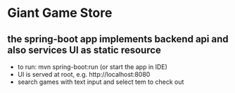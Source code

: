# Giant Game Store

## the spring-boot app implements backend api and also services UI as static resource

* to run: mvn spring-boot:run (or start the app in IDE)
* UI is served at root, e.g. http://localhost:8080
* search games with text input and select tem to check out
